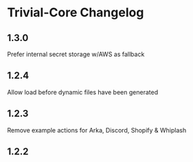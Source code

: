 
# Trivial-Core Changelog

## 1.3.0
Prefer internal secret storage w/AWS as fallback

## 1.2.4
Allow load before dynamic files have been generated

## 1.2.3
Remove example actions for Arka, Discord, Shopify & Whiplash

## 1.2.2
